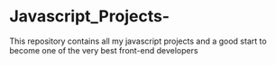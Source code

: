 # Javascript_Projects-
This repository contains all my javascript projects and a good start to become one of the very best front-end developers

